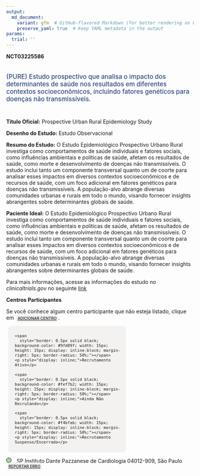 ```yaml
---
output: 
  md_document:
    variant: gfm  # GitHub-flavored Markdown (for better rendering on GitHub)
    preserve_yaml: true  # Keep YAML metadata in the output
params:
  trial: ''
---
```


**NCT03225586**

<div style="padding: 5px 5px 5px 0px; font-size: 1.20em; font-weight: 500; color: #2E4A7F; text-align: left; margin-bottom: 20px">

(PURE) Estudo prospectivo que analisa o impacto dos determinantes de
saúde nos resultados em diferentes contextos socioeconômicos, incluindo
fatores genéticos para doenças não transmissíveis.

</div>

**Título Oficial:** Prospective Urban Rural Epidemiology Study

**Desenho do Estudo:** Estudo Observacional

**Resumo do Estudo:** O Estudo Epidemiológico Prospectivo Urbano Rural
investiga como comportamentos de saúde individuais e fatores sociais,
como influências ambientais e políticas de saúde, afetam os resultados
de saúde, como morte e desenvolvimento de doenças não transmissíveis. O
estudo inclui tanto um componente transversal quanto um de coorte para
analisar esses impactos em diversos contextos socioeconômicos e de
recursos de saúde, com um foco adicional em fatores genéticos para
doenças não transmissíveis. A população-alvo abrange diversas
comunidades urbanas e rurais em todo o mundo, visando fornecer insights
abrangentes sobre determinantes globais de saúde.

**Paciente Ideal:** O Estudo Epidemiológico Prospectivo Urbano Rural
investiga como comportamentos de saúde individuais e fatores sociais,
como influências ambientais e políticas de saúde, afetam os resultados
de saúde, como morte e desenvolvimento de doenças não transmissíveis. O
estudo inclui tanto um componente transversal quanto um de coorte para
analisar esses impactos em diversos contextos socioeconômicos e de
recursos de saúde, com um foco adicional em fatores genéticos para
doenças não transmissíveis. A população-alvo abrange diversas
comunidades urbanas e rurais em todo o mundo, visando fornecer insights
abrangentes sobre determinantes globais de saúde.

Para mais informações, acesse as informações do estudo no
*clinicaltrials.gov* no seguinte
[link](https://clinicaltrials.gov/ct2/show/NCT03225586)

**Centros Participantes**

Se você conhece algum centro participante que não esteja listado, clique
em
<span style="color: #2E4A7F; margin-left: 2px; padding: 4px; background-color: #f3f2f1; border-radius: 8px; font-weight: 500; font-size: 0.75em"><a
href="https://flazar.shinyapps.io/formsapp?study_nct_id=NCT03225586&amp;location_id=N%2FA&amp;location_full_name=N%2FA&amp;form_type=Adicionar%20Centro"
target="_blank">ADICIONAR CENTRO</a></span>.

<div style="margin-bottom: 8px; margin-left: 5px; padding: 8px; max-width: 300px; background-color: #f3f2f1; border-radius: 8px; font-size: 0.9em">

<div style="margin-left: 10px;">

    <span 
      style="border: 0.5px solid black; background-color: #9fd89f; width: 15px; height: 15px; display: inline-block; margin-right: 5px; border-radius: 50%;"></span>
    <p style="display: inline;">Recrutamento Ativo</p>

</div>

<div style="margin-left: 10px;">

    <span 
      style="border: 0.5px solid black; background-color: #fef7b2; width: 15px; height: 15px; display: inline-block; margin-right: 5px; border-radius: 50%;"></span>
    <p style="display: inline;">Ainda Não Recrutando</p>

</div>

<div style="margin-left: 10px;">

    <span 
      style="border: 0.5px solid black; background-color: #f4bfab; width: 15px; height: 15px; display: inline-block; margin-right: 5px; border-radius: 50%;"></span>
    <p style="display: inline;">Recrutamento Suspenso/Encerrado</p>

</div>

</div>

<span style="border: 0.5px solid black; display: inline-block; width: 12px; height: 12px; border-radius: 50%; margin-right: 10px; padding-bottom: 0px; background-color: #9fd89f;"></span>
SP Instituto Dante Pazzanese de Cardiologia 04012-909, São Paulo
<span style="color: #2E4A7F; margin-left: 2px; padding: 4px; background-color: #f3f2f1; border-radius: 8px; font-weight: 500; font-size: 0.75em"><a
href="https://flazar.shinyapps.io/formsapp?study_nct_id=NCT03225586&amp;location_id=DANTEPAZZANESEINSTITUTEOFCARDIOLOGYSAOPAULOBRAZIL&amp;location_full_name=Instituto%20Dante%20Pazzanese%20de%20Cardiologia%2C%2004012-909%2C%20S%C3%A3o%20Paulo&amp;form_type=Reportar%20Erro"
target="_blank">REPORTAR ERRO</a></span>
